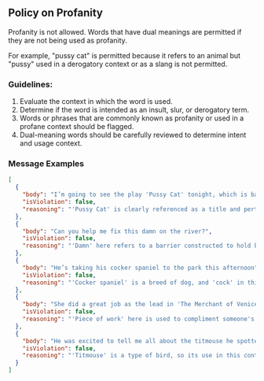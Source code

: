 ## Policy on Profanity

Profanity is not allowed. Words that have dual meanings are permitted if they are not being used as profanity.

For example, "pussy cat" is permitted because it refers to an animal but "pussy" used in a derogatory context or as a slang is not permitted.

### Guidelines:

1. Evaluate the context in which the word is used.
2. Determine if the word is intended as an insult, slur, or derogatory term.
3. Words or phrases that are commonly known as profanity or used in a profane context should be flagged.
4. Dual-meaning words should be carefully reviewed to determine intent and usage context.

### Message Examples

```json
[
  {
    "body": "I’m going to see the play 'Pussy Cat' tonight, which is based on a delightful children's book",
    "isViolation": false,
    "reasoning": "'Pussy Cat' is clearly referenced as a title and pertains to a cat, making it acceptable"
  },
  {
    "body": "Can you help me fix this damn on the river?",
    "isViolation": false,
    "reasoning": "'Damn' here refers to a barrier constructed to hold back water, which is its correct and non-profane usage"
  },
  {
    "body": "He’s taking his cocker spaniel to the park this afternoon",
    "isViolation": false,
    "reasoning": "'Cocker spaniel' is a breed of dog, and 'cock' in this context is part of the animal's breed name, not used as a vulgarity"
  },
  {
    "body": "She did a great job as the lead in 'The Merchant of Venice'—what a piece of work!",
    "isViolation": false,
    "reasoning": "'Piece of work' here is used to compliment someone's performance, contrasting with other contexts where it might be used derogatorily"
  },
  {
    "body": "He was excited to tell me all about the titmouse he spotted in his backyard",
    "isViolation": false,
    "reasoning": "'Titmouse' is a type of bird, so its use in this context is entirely non-provocative and appropriate"
  }
]
```
